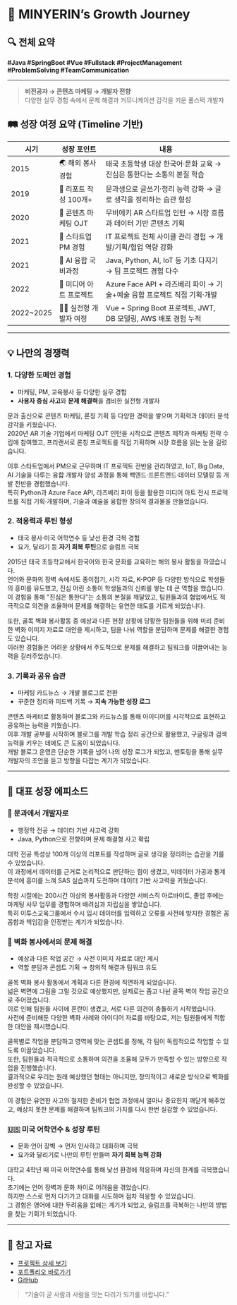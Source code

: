 # 🌱 MINYERIN’s Growth Journey

## 🔍 전체 요약
**#Java #SpringBoot #Vue #Fullstack #ProjectManagement #ProblemSolving #TeamCommunication**

---

> **비전공자 → 콘텐츠 마케팅 → 개발자 전향**  
> 다양한 실무 경험 속에서 문제 해결과 커뮤니케이션 감각을 키운 풀스택 개발자

## 🛤️ 성장 여정 요약 (Timeline 기반)

| 시기 | 성장 포인트 | 내용 |
|------|--------------|------|
| 2015 | 🌏 해외 봉사 경험 | 태국 초등학생 대상 한국어·문화 교육 → 진심은 통한다는 소통의 본질 학습 |
| 2019 | 📖 리포트 작성 100개+ | 문과생으로 글쓰기·정리 능력 강화 → 글로 생각을 정리하는 습관 형성 |
| 2020 | 🎥 콘텐츠 마케팅 OJT | 무비에키 AR 스타트업 인턴 → 시장 흐름과 데이터 기반 콘텐츠 기획 |
| 2021 | 🚀 스타트업 PM 경험 | IT 프로젝트 전체 사이클 관리 경험 → 개발/기획/협업 역량 강화 |
| 2021 | 🤖 AI 융합 국비과정 | Java, Python, AI, IoT 등 기초 다지기 → 팀 프로젝트 경험 다수 |
| 2022 | 🎨 미디어 아트 프로젝트 | Azure Face API + 라즈베리 파이 → 기술+예술 융합 프로젝트 직접 기획·개발 |
| 2022~2025 | 👩‍💻 실전형 개발자 여정 | Vue + Spring Boot 프로젝트, JWT, DB 모델링, AWS 배포 경험 누적 |


---


## 💡 나만의 경쟁력  

### 1. 다양한 도메인 경험
- 마케팅, PM, 교육봉사 등 다양한 실무 경험
- **사용자 중심 사고**와 **문제 해결력**을 겸비한 실전형 개발자


문과 출신으로 콘텐츠 마케팅, 론칭 기획 등 다양한 경력을 쌓으며 기획력과 데이터 분석 감각을 키웠습니다.  
2020년 AR 기술 기업에서 마케팅 OJT 인턴을 시작으로 콘텐츠 제작과 마케팅 전략 수립에 참여했고, 프리랜서로 론칭 프로젝트를 직접 기획하며 시장 흐름을 읽는 눈을 길렀습니다.

이후 스타트업에서 PM으로 근무하며 IT 프로젝트 전반을 관리하였고, IoT, Big Data, AI 기술을 다루는 융합 개발자 양성 과정을 통해 백엔드·프론트엔드·데이터 모델링 등 개발 전반을 경험했습니다.  
특히 Python과 Azure Face API, 라즈베리 파이 등을 활용한 미디어 아트 전시 프로젝트를 직접 기획·개발하며, 기술과 예술을 융합한 창의적 결과물을 만들었습니다.

### 2. 적응력과 루틴 형성
- 태국 봉사·미국 어학연수 등 낯선 환경 극복 경험
- 요가, 달리기 등 **자기 회복 루틴**으로 슬럼프 극복

2015년 태국 초등학교에서 한국어와 한국 문화를 교육하는 해외 봉사 활동을 하였습니다.  
언어와 문화의 장벽 속에서도 종이접기, 시각 자료, K-POP 등 다양한 방식으로 학생들의 흥미를 유도했고, 진심 어린 소통이 학생들과의 신뢰를 쌓는 데 큰 역할을 했습니다.  
이 경험을 통해 "진심은 통한다"는 소통의 본질을 깨달았고, 팀원들과의 협업에서도 적극적으로 의견을 조율하며 문제를 해결하는 유연한 태도를 기르게 되었습니다.

또한, 골목 벽화 봉사활동 중 예상과 다른 현장 상황에 당황한 팀원들을 위해 미리 준비한 벽화 이미지 자료로 대안을 제시하고, 팀을 나눠 역할을 분담하며 문제를 해결한 경험도 있습니다.  
이러한 경험들은 어려운 상황에서 주도적으로 문제를 해결하고 팀워크를 이끌어내는 능력을 길러주었습니다.

### 3. 기록과 공유 습관
- 마케팅 카드뉴스 → 개발 블로그로 전환
- 꾸준한 정리와 피드백 기록 → **지속 가능한 성장 로그**

콘텐츠 마케터로 활동하며 블로그와 카드뉴스를 통해 아이디어를 시각적으로 표현하고 공유하는 능력을 키웠습니다.  
이후 개발 공부를 시작하며 블로그를 개발 학습 정리 공간으로 활용했고, 구글링과 검색 능력을 키우는 데에도 큰 도움이 되었습니다.  
개발 블로그 운영은 단순한 기록을 넘어 나의 성장 로그가 되었고, 멘토링을 통해 실무 개발자의 조언을 듣고 방향을 다잡는 계기가 되었습니다.

---

## 📝 대표 성장 에피소드

### 🧠 문과에서 개발자로
- 행정학 전공 → 데이터 기반 사고력 강화
- Java, Python으로 전향하며 문제 해결형 사고 확립

대학 전공 특성상 100개 이상의 리포트를 작성하며 글로 생각을 정리하는 습관을 기를 수 있었습니다.  
이 과정에서 데이터를 근거로 논리적으로 판단하는 힘이 생겼고, 빅데이터 가공과 통계 분석에 흥미를 느껴 SAS 실습까지 도전하며 데이터 기반 사고력을 키웠습니다.

학창 시절에는 200시간 이상의 봉사활동과 다양한 서비스직 아르바이트, 졸업 후에는 마케팅 사무 업무를 경험하며 배려심과 자립심을 쌓았습니다.  
특히 이투스교육그룹에서 수시 입시 데이터를 입력하고 오류를 사전에 방지한 경험은 꼼꼼함과 책임감을 인정받는 계기가 되었습니다.

### 💬 벽화 봉사에서의 문제 해결
- 예상과 다른 작업 공간 → 사전 이미지 자료로 대안 제시
- 역할 분담과 콘셉트 기획 → 창의적 해결과 팀워크 유도


골목 벽화 봉사 활동에서 계획과 다른 환경에 직면하게 되었습니다.  
넓은 벽면에 그림을 그릴 것으로 예상했지만, 실제로는 좁고 나뉜 골목 벽이 작업 공간으로 주어졌습니다.  
이로 인해 팀원들 사이에 혼란이 생겼고, 서로 다른 의견이 충돌하기 시작했습니다.  
사전에 준비해둔 다양한 벽화 사례와 아이디어 자료를 바탕으로, 저는 팀원들에게 적합한 대안을 제시했습니다.

골목별로 작업을 분담하고 영역에 맞는 콘셉트를 정해, 각 팀이 독립적으로 작업할 수 있도록 이끌었습니다.  
또한, 팀원들과 적극적으로 소통하며 의견을 조율해 모두가 만족할 수 있는 방향으로 작업을 진행했습니다.  
결과적으로 우리는 원래 예상했던 형태는 아니지만, 창의적이고 새로운 방식으로 벽화를 완성할 수 있었습니다.

이 경험은 유연한 사고와 철저한 준비가 협업 과정에서 얼마나 중요한지 깨닫게 해주었고, 예상치 못한 문제를 해결하며 팀워크의 가치를 다시 한번 실감할 수 있었습니다.

### 🇺🇸 미국 어학연수 & 성장 루틴
- 문화·언어 장벽 → 먼저 인사하고 대화하며 극복
- 요가와 달리기로 나만의 루틴 만들며 **자기 회복 능력 강화**

대학교 4학년 때 미국 어학연수를 통해 낯선 환경에 적응하며 자신의 한계를 극복했습니다.  
초기에는 언어 장벽과 문화 차이로 어려움을 겪었습니다.  
하지만 스스로 먼저 다가가고 대화를 시도하며 점차 적응할 수 있었습니다.  
그 경험은 영어에 대한 두려움을 없애는 계기가 되었고, 슬럼프를 극복하는 나만의 방법을 찾는 기회가 되었습니다.

---

## 📎 참고 자료
- [프로젝트 상세 보기](./ProjectDetails.md)
- [포트폴리오 바로가기](https://justsaying.co.kr)
- [GitHub](https://github.com/feed-mina)

> “기술이 곧 사람과 사람을 잇는 다리가 되기를 바랍니다.”
